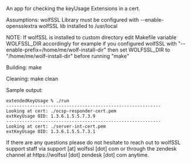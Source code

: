 An app for checking the keyUsage Extensions in a cert.

Assumptions:
wolfSSL Library must be configured with --enable-opensslextra
wolfSSL lib installed to /usr/local

NOTE: If wolfSSL is installed to custom directory edit Makefile variable
      WOLFSSL_DIR accordingly for example if you configured wolfSSL with
      "--enable-prefix=/home/me/wolf-install-dir" then set WOLFSSL_DIR to
      "/home/me/wolf-install-dir" before running "make"

Building:
make

Cleaning:
make clean

Sample output:

```
extendedKeyUsage % ./run
-----------------------------------------------------------
Looking at cert: ./ocsp-responder-cert.pem
extKeyUsage OID: 1.3.6.1.5.5.7.3.9
-----------------------------------------------------------
Looking at cert: ./server-int-cert.pem
extKeyUsage OID: 1.3.6.1.5.5.7.3.1
```

If there are any questions please do not hesitate to reach out to wolfSSL
support staff via support [at] wolfssl [dot] com or through the zendesk channel
at https://wolfssl [dot] zendesk [dot] com anytime.
